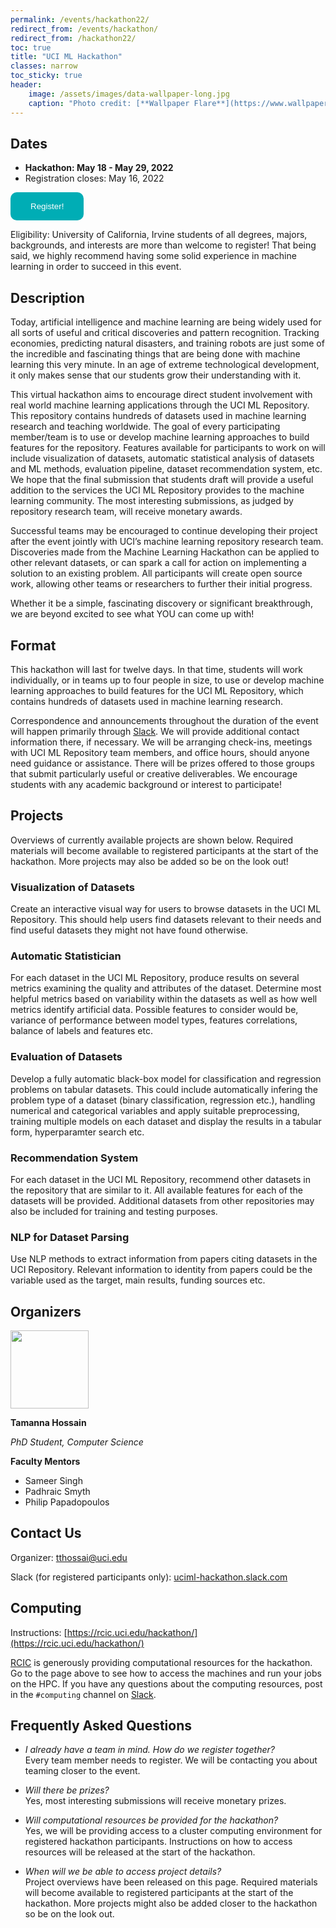 ```yaml
---
permalink: /events/hackathon22/
redirect_from: /events/hackathon/
redirect_from: /hackathon22/
toc: true
title: "UCI ML Hackathon"
classes: narrow
toc_sticky: true
header:
    image: /assets/images/data-wallpaper-long.jpg
    caption: "Photo credit: [**Wallpaper Flare**](https://www.wallpaperflare.com/)"
---
```


## Dates

- **Hackathon: May 18 - May 29, 2022**
- Registration closes: May 16, 2022

<a href="https://forms.gle/WXbRJhvF1rZm4VWK7" rel="external"><button type="button" style='padding: 15px 32px; text-align: center; background-color:#00adb5; border:none; color: white; border-radius: 10px;'>Register!</button></a> 

<!--Check out the schedule of relevant events [here](/events/hackathon21/schedule).-->

Eligibility: University of California, Irvine students of all degrees, majors, backgrounds, and interests are more than welcome to register! That being said, we highly recommend having some solid experience in machine learning in order to succeed in this event. 


<!-- ## Awards

- Best Overall Team: **Pfft**
- Outstanding Submissions: **DeepFirefighter, Hatomugi**
- Category Prizes:
  - Scientific Insights: **Pfft**
  - Evaluation: **Whatever**
  - Creativity: **Epsilon**
  - Technical Strength: **amk**
  - Presentation: **ZotClinic**


## Computing

Instructions: [https://rcic.uci.edu/hackathon/](https://rcic.uci.edu/hackathon/)

[RCIC](https://rcic.uci.edu/) is generously providing computational resources for the hackathon. Go to the page above to see how to access the machines and run your jobs on the HPC.
If you have any questions about the computing resources, post in the `#computing` channel on [Slack](http://uciml-hackathon.slack.com). -->

## Description

Today, artificial intelligence and machine learning are being widely used for all sorts of useful and critical discoveries and pattern recognition. Tracking economies, predicting natural disasters, and training robots are just some of the incredible and fascinating things that are being done with machine learning this very minute. In an age of extreme technological development, it only makes sense that our students grow their understanding with it.

This virtual hackathon aims to encourage direct student involvement with real world machine learning applications through the UCI ML Repository. This repository contains hundreds of datasets used in machine learning research and teaching worldwide. The goal of every participating member/team is to use or develop machine learning approaches to build features for the repository. Features available for participants to work on will include visualization of datasets, automatic statistical analysis of datasets and ML methods, evaluation pipeline, dataset recommendation system, etc. We hope that the final submission that students draft will provide a useful addition to the services the UCI ML Repository provides to the machine learning community. The most interesting submissions, as judged by repository research team, will receive monetary awards.

Successful teams may be encouraged to continue developing their project after the event jointly with UCI’s machine learning repository research team. Discoveries made from the Machine Learning Hackathon can be applied to other relevant datasets, or can spark a call for action on implementing a solution to an existing problem. All participants will create open source work, allowing other teams or researchers to further their initial progress.

Whether it be a simple, fascinating discovery or significant breakthrough, we are beyond excited to see what YOU can come up with!

<!--Today, artificial intelligence and machine learning are being widely used for all sorts of useful and critical discoveries and pattern recognition. Tracking economies, predicting natural disasters, and training robots are just some of the incredible and fascinating things that are being done with machine learning this very minute. In an age of extreme technological development, it only makes sense that our students grow their understanding with it.

This virtual hackathon aims to encourage direct student involvement with contributed datasets from the UCI research community. The goal of every participating member/team is to use or develop machine learning approaches for the challenge datasets, in order to visualize, predict, clean/complete, analyze, or other such applications. Regardless of the domain - environmental, ethical, health, etc - we hope that the final submission that students draft will highlight something interesting about the data with which they become familiar. The most interesting submissions, as judged by experts in the challenge datasets, will receive monetary awards.

Successful teams may be encouraged to continue developing their project after the event jointly with UCI’s machine learning repository research team. Discoveries made from the Machine Learning Hackathon can be applied to other relevant datasets, or can spark a call for action on implementing a solution to an existing problem. All participants will create open source work, allowing other teams or researchers to further their initial progress.

Whether it be a simple, fascinating discovery or significant breakthrough, we are beyond excited to see what YOU can come up with!-->

## Format

This hackathon will last for twelve days. In that time, students will work individually, or in teams up to four people in size, to use or develop machine learning approaches to build features for the UCI ML Repository, which contains hundreds of datasets used in machine learning research. 

 Correspondence and announcements throughout the duration of the event will happen primarily through [Slack](http://uciml-hackathon.slack.com). We will provide additional contact information there, if necessary. We will be arranging check-ins, meetings with UCI ML Repository team members, and office hours, should anyone need guidance or assistance. There will be prizes offered to those groups that submit particularly useful or creative deliverables. We encourage students with any academic background or interest to participate!

<!--
Submission and Evaluation Criteria: [Click here](/events/hackathon21/submission).

This hackathon will last a little over a week. In that time, students will work individually, or in teams up to four people in size, to use machine learning to produce some interpretation of the dataset that they choose to work with. This _does not_ have to be limited to programming a model aimed at achieving high accuracy. It can include, but is not limited to, creating visual representations of the data or improving its interpretability. Correspondence and announcements throughout the duration of the event will happen primarily through [Slack](http://uciml-hackathon.slack.com). We will provide additional contact information there, if necessary. We will be arranging daily check-ins, meetings with dataset owners, and office hours, should anyone need guidance or assistance. There will be prizes offered to those groups that submit particularly useful or creative deliverables. We encourage students with any academic background or interest to participate!-->

## Projects

Overviews of currently available projects are shown below. Required materials will become available to registered participants at the start of the hackathon. More projects may also be added so be on the look out!

### Visualization of Datasets

Create an interactive visual way for users to browse datasets in the UCI ML Repository. This should help users find datasets relevant to their needs and find useful datasets they might not have found otherwise.

### Automatic Statistician

For each dataset in the UCI ML Repository, produce results on several metrics examining the quality and attributes of the dataset. Determine most helpful metrics based on variability within the datasets as well as how well metrics identify artificial data. Possible features to consider would be, variance of performance between model types, features correlations, balance of labels and features etc.

### Evaluation of Datasets

Develop a fully automatic black-box model for classification and regression problems on tabular datasets. This could include automatically infering the problem type of a dataset (binary classification, regression etc.), handling numerical and categorical variables and apply suitable preprocessing, training multiple models on each dataset and display the results in a tabular form, hyperparamter search etc.

### Recommendation System

For each dataset in the UCI ML Repository, recommend other datasets in the repository that are similar to it. All available features for each of the datasets will be provided. Additional datasets from other repositories may also be included for training and testing purposes.

### NLP for Dataset Parsing

Use NLP methods to extract information from papers citing datasets in the UCI Repository. Relevant information to identity from papers could be the variable used as the target, main results, funding sources etc.

## Organizers

<img class="align-left" width="125px" src="{{ site.url }}{{ site.baseurl }}/assets/images/tamanna-hossain-2.png">

**Tamanna Hossain**

_PhD Student, Computer Science_

**Faculty Mentors**

- Sameer Singh
- Padhraic Smyth
- Philip Papadopoulos

## Contact Us

Organizer: tthossai@uci.edu

Slack (for registered participants only): [uciml-hackathon.slack.com](http://uciml-hackathon.slack.com)

<!--
## Schedule

_Coming soon!_

-->


## Computing

Instructions: [https://rcic.uci.edu/hackathon/](https://rcic.uci.edu/hackathon/)

[RCIC](https://rcic.uci.edu/) is generously providing computational resources for the hackathon. Go to the page above to see how to access the machines and run your jobs on the HPC.
If you have any questions about the computing resources, post in the `#computing` channel on [Slack](http://uciml-hackathon.slack.com).

## Frequently Asked Questions

- *I already have a team in mind. How do we register together?*<br>
  Every team member needs to register. We will be contacting you about teaming closer to the event.

- *Will there be prizes?*<br>
  Yes, most interesting submissions will receive monetary prizes.

- *Will computational resources be provided for the hackathon?*<br>
  Yes, we will be providing access to a cluster computing environment for registered hackathon participants. Instructions on how to access resources will be released at the start of the hackathon.

- *When will we be able to access project details?*<br>
  Project overviews have been released on this page. Required materials will become available to registered participants at the start of the hackathon. More projects might also be added closer to the hackathon so be on the look out.

